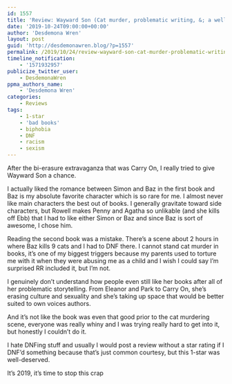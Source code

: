 ```yaml
---
id: 1557
title: 'Review: Wayward Son (Cat murder, problematic writing, &; a well-deserved DNF)'
date: '2019-10-24T09:00:00+00:00'
author: 'Desdemona Wren'
layout: post
guid: 'http://desdemonawren.blog/?p=1557'
permalink: /2019/10/24/review-wayward-son-cat-murder-problematic-writing-a-well-deserved-dnf/
timeline_notification:
    - '1571932957'
publicize_twitter_user:
    - DesdemonaWren
ppma_authors_name:
    - 'Desdemona Wren'
categories:
    - Reviews
tags:
    - 1-star
    - 'bad books'
    - biphobia
    - DNF
    - racism
    - sexism
---
```


After the bi-erasure extravaganza that was Carry On, I really tried to give Wayward Son a chance.

I actually liked the romance between Simon and Baz in the first book and Baz is my absolute favorite character which is so rare for me. I almost never like main characters the best out of books. I generally gravitate toward side characters, but Rowell makes Penny and Agatha so unlikable (and she kills off Ebb) that I had to like either Simon or Baz and since Baz is sort of awesome, I chose him.

Reading the second book was a mistake. There’s a scene about 2 hours in where Baz kills 9 cats and I had to DNF there. I cannot stand cat murder in books, it’s one of my biggest triggers because my parents used to torture me with it when they were abusing me as a child and I wish I could say I’m surprised RR included it, but I’m not.

I genuinely don’t understand how people even still like her books after all of her problematic storytelling. From Eleanor and Park to Carry On, she’s erasing culture and sexuality and she’s taking up space that would be better suited to own voices authors.

And it’s not like the book was even that good prior to the cat murdering scene, everyone was really whiny and I was trying really hard to get into it, but honestly I couldn’t do it.

I hate DNFing stuff and usually I would post a review without a star rating if I DNF’d something because that’s just common courtesy, but this 1-star was well-deserved.

It’s 2019, it’s time to stop this crap